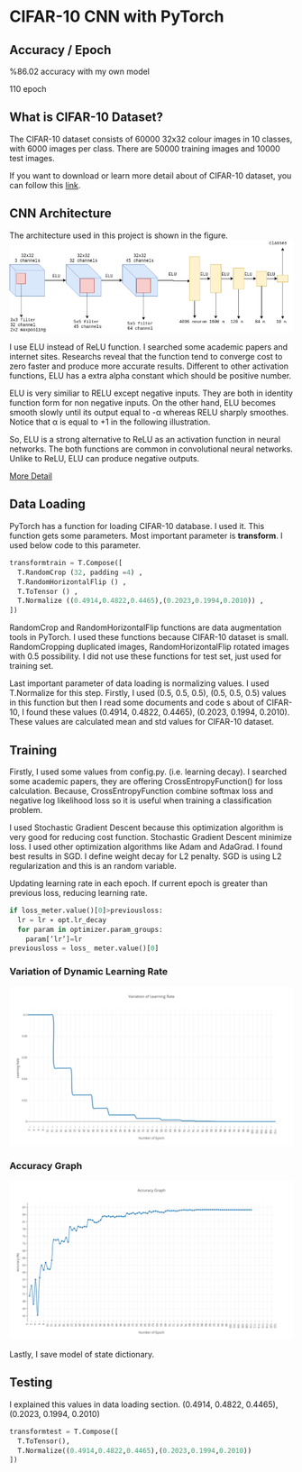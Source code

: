 # CIFAR-10 CNN with PyTorch

## Accuracy / Epoch
%86.02 accuracy with my own model

110 epoch

## What is CIFAR-10 Dataset?
The CIFAR-10 dataset consists of 60000 32x32 colour images in 10 classes, with 6000 images per class. There are 50000 training images and 10000 test images. 

If you want to download or learn more detail about of CIFAR-10 dataset, you can follow this [link](http://github.com).

## CNN Architecture
The architecture used in this project is shown in the figure.
![CNN Architecture](/images/cnn_new.png)

I use ELU instead of ReLU function. I searched some academic papers and internet sites. Researchs reveal that the function tend to converge cost to zero faster and produce more accurate results. Different to other activation functions, ELU has a extra alpha constant which should be positive number. 

ELU is very similiar to RELU except negative inputs. They are both in identity function form for non negative inputs. On the other hand, ELU becomes smooth slowly until its output equal to -α whereas RELU sharply smoothes. Notice that α is equal to +1 in the following illustration. 

So, ELU is a strong alternative to ReLU as an activation function in neural networks. The both functions are common in convolutional neural networks. Unlike to ReLU, ELU can produce negative outputs.

[More Detail](https://sefiks.com/2018/01/02/elu-as-a-neural-networks-activation-function/)

## Data Loading
PyTorch has a function for loading CIFAR-10 database. I used it. This function gets some parameters. Most important parameter is **transform**. I used below code to this parameter.

```python
transformtrain = T.Compose([
  T.RandomCrop (32, padding =4) ,
  T.RandomHorizontalFlip () ,
  T.ToTensor () ,
  T.Normalize ((0.4914,0.4822,0.4465),(0.2023,0.1994,0.2010)) ,
])
```


RandomCrop and RandomHorizontalFlip functions are data augmentation tools in PyTorch. I used these functions because CIFAR-10 dataset is small. RandomCropping duplicated images, RandomHorizontalFlip rotated images with 0.5 possibility. I did not use these functions for test set, just used for training set.

Last important parameter of data loading is normalizing values. I used T.Normalize for this step. Firstly, I used (0.5, 0.5, 0.5), (0.5, 0.5, 0.5) values in this function but then I read some documents and code s about of CIFAR-10, I found these values (0.4914, 0.4822, 0.4465), (0.2023, 0.1994, 0.2010). These values are calculated mean and std values for CIFAR-10 dataset.

## Training
Firstly, I used some values from config.py. (i.e. learning decay). I searched some academic papers, they are offering CrossEntropyFunction() for loss calculation. Because, CrossEntropyFunction combine softmax loss and negative log likelihood loss so it is useful when training a classification problem. 

I used Stochastic Gradient Descent because this optimization algorithm is very good for reducing cost function. Stochastic Gradient Descent minimize loss. I used other optimization algorithms like Adam and AdaGrad. I found best results in SGD. I define weight decay for L2 penalty. SGD is using L2 regularization and this is an random variable.

Updating learning rate in each epoch. If current epoch is greater than previous loss, reducing learning rate.

```python
if loss_meter.value()[0]>previousloss:
  lr = lr ∗ opt.lr_decay
  for param in optimizer.param_groups:
    param[’lr’]=lr
previousloss = loss_ meter.value()[0]
```

### Variation of Dynamic Learning Rate

![Variation of dynamic learning rate](/images/learning_rate_graph.png)

### Accuracy Graph

![Variation of dynamic learning rate](/images/accuracy_graph.png)

Lastly, I save model of state dictionary.

## Testing

I explained this values in data loading section. (0.4914, 0.4822, 0.4465), (0.2023, 0.1994, 0.2010)

```python
transformtest = T.Compose([
  T.ToTensor(),
  T.Normalize((0.4914,0.4822,0.4465),(0.2023,0.1994,0.2010))
])
```

